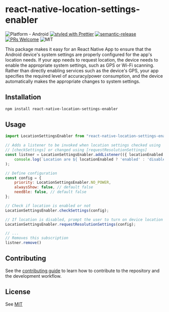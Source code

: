 # react-native-location-settings-enabler

![Platform - Android](https://img.shields.io/badge/platform-Android-green.svg)
[![styled with Prettier](https://img.shields.io/badge/styled_with-Prettier-ff69b4.svg)](https://github.com/prettier/prettier)
[![semantic-release](https://img.shields.io/badge/%20%20%F0%9F%93%A6%F0%9F%9A%80-semantic--release-e10079.svg)](https://github.com/semantic-release/semantic-release)
[![PRs Welcome](https://img.shields.io/badge/PRs-welcome-brightgreen.svg?style=flat-square)](https://github.com/YsnKsy/react-native-location-settings-enabler/blob/master/CONTRIBUTING.md)
![MIT](https://img.shields.io/dub/l/vibe-d.svg)

This package makes it easy for an React Native App to ensure that the Android device&#39;s system settings are properly configured for the app&#39;s location needs. If your app needs to request location, the device needs to enable the appropriate system settings, such as GPS or Wi-Fi scanning. Rather than directly enabling services such as the device&#39;s GPS, your app specifies the required level of accuracy/power consumption, and the device automatically makes the appropriate changes to system settings.

## Installation

```sh
npm install react-native-location-settings-enabler
```

## Usage

```js
import LocationSettingsEnabler from "react-native-location-settings-enabler";

// Adds a listener to be invoked when location settings checked using
// [checkSettings] or changed using [requestResolutionSettings]
const listner = LocationSettingsEnabler.addListener(({ locationEnabled }) =>
    console.log(`Location are ${ locationEnabled ? 'enabled' : 'disabled' }`);
);

// Define configuration
const config = {
    priority: LocationSettingsEnabler.NO_POWER,
    alwaysShow: false, // default false
    needBle: false, // default false
};

// Check if location is enabled or not
LocationSettingsEnabler.checkSettings(config);

// If location is disabled, prompt the user to turn on device location
LocationSettingsEnabler.requestResolutionSettings(config);

// ...
// Removes this subscription
listner.remove()
```

## Contributing

See the [contributing guide](CONTRIBUTING.md) to learn how to contribute to the repository and the development workflow.

## License

See [MIT](LICENSE)
